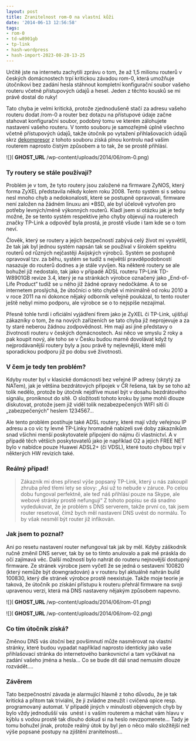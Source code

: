 ```yaml
---
layout: post
title: Zranitelnost rom-0 na vlastní kůži
date: '2014-06-13 12:56:58'
tags:
- rom-0
- td-w8901gb
- tp-link
- hash-wordpress
- hash-import-2023-08-28-13-25
---
```


Určitě jste na internetu zachytili zprávu o tom, že až 1,5 milionu routerů v českých domácnostech trpí kritickou závadou rom-0, která umožňuje útočníkovi bez zadání hesla stáhnout kompletní konfigurační soubor vašeho routeru včetně přístupových údajů a hesel. Jeden z těchto kousků se mi právě dostal do ruky!

<!--more-->

Tato chyba je velmi kritická, protože zjednodušeně stačí za adresu vašeho routeru dodat /rom-0 a router bez dotazu na přístupové údaje začne stahovat konfigurační soubor, podobný tomu ve kterém zálohujete nastavení vašeho routeru. V tomto souboru je samozřejmě úplně všechno včetně přístupových údajů, takže útočník po vytažení přihlašovacích údajů skrz [dekompresor](http://198.61.167.113/zynos/ "dekompresor") z tohoto souboru získá plnou kontrolu nad vašim routerem naprosto čistým způsobem a to tak, že se prostě přihlásí.

![]( __GHOST_URL__ /wp-content/uploads/2014/06/rom-0.png)

### Ty routery se stále používají?

Problém je v tom, že tyto routery jsou založené na firmware&nbsp;ZyNOS, který forma ZyXEL představila někdy kolem roku 2008. Tento systém si s sebou nesl mnoho chyb a nedokonalostí, které se postupně opravovali, firmware není založen na žádném linuxu ani \*BSD, ale byl účelově vytvořen pro potřeby levných/méně výkonných routerů. Kladl jsem si otázku jak je tedy možné, že se tento systém respektive jeho chyby objevují na routerech značky TP-Link a odpověď byla prostá, je prostě všude i tam kde se o tom neví.

Člověk, který se routery a jejich bezpečností zabývá celý život mi vysvětlil, že tak jak byl jednou systém napsán tak se používal v širokém spektru routerů od různých nejčastěji Asijských výrobců. Systém se postupně opravoval tzv. za běhu, systém se tudíž s největší pravděpodobností nasazuje do routerů dodnes a je stále vyvíjen. Na některé routery se ale bohužel již nedostalo, tak jako v případě ADSL routeru TP-Link TD-W8901GB revize 3.4, který je na stránkách výrobce označený jako „End-of-Life Product“ tudíž se u něho již žádné opravy nedočkáme. A to se internetem proslýchá, že útočníci o této chybě ví minimálně od roku 2010 a v roce 2011 na ni dokonce nějaký odborník veřejně poukázal, to tento router ještě nebyl mimo podporu, ale výrobce se o to nejspíše nezajímal.

Přesně tohle tvrdí i oficiální vyjádření firem jako je ZyXEL či TP-Link, ujišťují zákazníky o tom, že na nových zařízeních se tato chyba již neprojevuje a za ty staré neberou žádnou zodpovědnost. Hm mají asi jiné představy o životnosti routeru v českých domácnostech. Asi něco ve smyslu 2 roky a pak koupit nový, ale toho se v Česku budou marně dovolávat když ty nejprodávanější routery byly a jsou právě ty nejlevnější, které měli sporadickou podporu již po dobu své životnosti.

### V čem je tedy ten problém?

Kdyby router byl v klasické domácnosti bez veřejné IP adresy (skrytý za NATem), jak je většina bezdrátových přípojek v ČR řešena, tak by se toho až tolik nedělo, protože by útočník nejdříve musel být v dosahu bezdrátového signálu, proniknout do sítě. O složitosti tohoto kroku by jsme mohli dlouze diskutovat, protože jsem již viděl tolik nezabezpečených WIFI sítí či „zabezpečených“ heslem 1234567…

Ale tento problém postihuje také ADSL routery, které mají vždy veřejnou IP adresu a co víc ty levné TP-Linky hromadně nabízeli své doby zákazníkům snad všichni menší poskytovatelé připojení do nájmu či vlastnictví. A v případě těch větších poskytovatelů jako je například O2 a jejich FREE NET bylo v nabídce pouze Huawei ADSL2+ (či VDSL), které touto chybou trpí v některých HW revizích také.

### Reálný případ!

> Zákazník mi dnes přinesl výše popsaný TP-Link, který u nás zakoupil zhruba před třemi lety se slovy: „Asi už to nebude v záruce. Po celou dobu fungoval perfektně, ale teď náš přihlásí pouze na Skype, ale webové stránky prostě nefungují“ Z tohoto popisu se dá snadno vydedukovat, že je problém s DNS serverem, takže první co, tak jsem router resetoval, čímž bych měl nastavení DNS uvést do normálu. To by však nesměl být router již infikován.

### Jak jsem to poznal?

Ani po resetu nastavení router nefungoval tak jak by měl. Kdyby záškodník ručně změnil DNS server, tak by se to tímto anulovalo a pak mě práskla do očí zajímavá věc. Další možností bylo nahrát do routeru nejnovější dostupný firmware. Ze stránek výrobce jsem vyčetl že se jedná o sestavení 100820 (který nemůže být downgradován) a v routeru byl aktuálně nahrán build 100830, který dle stránek výrobce prostě neexistuje. Takže moje teorie je taková, že útočník po získání přístupu k routeru přehrál firmware na svoji upravenou verzi, která má DNS nastaveny nějakým způsobem napevno.

![]( __GHOST_URL__ /wp-content/uploads/2014/06/rom-01.png)

![]( __GHOST_URL__ /wp-content/uploads/2014/06/rom-02.png)

### Co tím útočník získá?

Změnou DNS vás útoční bez povšimnutí může nasměrovat na vlastní stránky, které budou vypadat například naprosto identicky jako vaše přihlašovací stránka do internetového bankovnictví a tam vyčkávat na zadání vašeho jména a hesla… Co se bude dít dál snad nemusím dlouze rozvádět….

### Závěrem

Tato bezpečnostní závada je alarmující hlavně z toho důvodu, že je tak kritická a přitom tak triviální, že ji zvládne zneužít i cvičená opice resp. programovaný automat. V případě jiných v minulosti objevených chyb by bylo vždy jednodušší vás &nbsp;unést i s vaším routerem a máchat vám hlavu v kýblu s vodou prostě tak dlouho dokud si na heslo nevzpomenete… Tady je tomu bohužel jinak, protože reálný útok by byl jen o něco málo složitější než výše popsané postupy na zjištění zranitelnosti…[  
](http://www.maxxx.cz/wp-content/uploads/2014/06/td-w8901g.jpg)

<!--kg-card-end: html-->